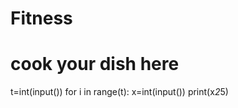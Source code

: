 # Fitness
# cook your dish here
t=int(input())
for i in range(t):
    x=int(input())
    print(x*2*5)
